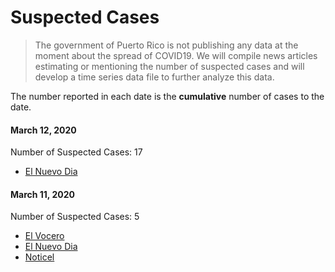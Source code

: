 # Suspected Cases

> The government of Puerto Rico is not publishing any data at the moment about the spread of COVID19. We will compile news articles estimating or mentioning the number of suspected cases and will develop a time series data file to further analyze this data.

The number reported in each date is the **cumulative** number of cases to the date.


#### March 12, 2020

Number of Suspected Cases: 17

- [El Nuevo Dia](https://www.elnuevodia.com/noticias/locales/nota/asciendea17lacifradecasossospechososdecoronavirusenpuertorico-2552269/)

#### March 11, 2020

Number of Suspected Cases: 5

- [El Vocero](https://www.elvocero.com/noticia_rotary/article_55ebc578-6381-11ea-8115-63a40921739c.html)
- [El Nuevo Dia](https://www.elnuevodia.com/noticias/locales/nota/saludinvestigaelquintocasosospechosodecoronavirusenpuertorico-2552012/)
- [Noticel](https://www.noticel.com/ahora/top-stories/negocio-de-la-salud/20200311/salud-informa-sobre-quinto-caso-sospechoso-de-coronavirus/)
